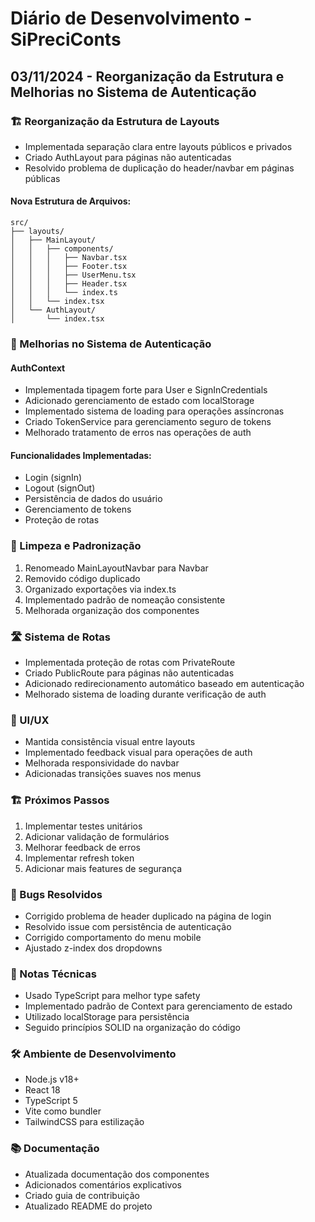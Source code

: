 # Diário de Desenvolvimento - SiPreciConts

## 03/11/2024 - Reorganização da Estrutura e Melhorias no Sistema de Autenticação

### 🏗️ Reorganização da Estrutura de Layouts
- Implementada separação clara entre layouts públicos e privados
- Criado AuthLayout para páginas não autenticadas
- Resolvido problema de duplicação do header/navbar em páginas públicas

#### Nova Estrutura de Arquivos:
```
src/
├── layouts/
│   ├── MainLayout/
│   │   ├── components/
│   │   │   ├── Navbar.tsx
│   │   │   ├── Footer.tsx
│   │   │   ├── UserMenu.tsx
│   │   │   ├── Header.tsx
│   │   │   └── index.ts
│   │   └── index.tsx
│   └── AuthLayout/
│       └── index.tsx
```

### 🔐 Melhorias no Sistema de Autenticação

#### AuthContext
- Implementada tipagem forte para User e SignInCredentials
- Adicionado gerenciamento de estado com localStorage
- Implementado sistema de loading para operações assíncronas
- Criado TokenService para gerenciamento seguro de tokens
- Melhorado tratamento de erros nas operações de auth

#### Funcionalidades Implementadas:
- Login (signIn)
- Logout (signOut)
- Persistência de dados do usuário
- Gerenciamento de tokens
- Proteção de rotas

### 🧹 Limpeza e Padronização
1. Renomeado MainLayoutNavbar para Navbar
2. Removido código duplicado
3. Organizado exportações via index.ts
4. Implementado padrão de nomeação consistente
5. Melhorada organização dos componentes

### 🛣️ Sistema de Rotas
- Implementada proteção de rotas com PrivateRoute
- Criado PublicRoute para páginas não autenticadas
- Adicionado redirecionamento automático baseado em autenticação
- Melhorado sistema de loading durante verificação de auth

### 💅 UI/UX
- Mantida consistência visual entre layouts
- Implementado feedback visual para operações de auth
- Melhorada responsividade do navbar
- Adicionadas transições suaves nos menus

### 🏗️ Próximos Passos
1. Implementar testes unitários
2. Adicionar validação de formulários
3. Melhorar feedback de erros
4. Implementar refresh token
5. Adicionar mais features de segurança

### 🐛 Bugs Resolvidos
- Corrigido problema de header duplicado na página de login
- Resolvido issue com persistência de autenticação
- Corrigido comportamento do menu mobile
- Ajustado z-index dos dropdowns

### 📝 Notas Técnicas
- Usado TypeScript para melhor type safety
- Implementado padrão de Context para gerenciamento de estado
- Utilizado localStorage para persistência
- Seguido princípios SOLID na organização do código

### 🛠️ Ambiente de Desenvolvimento
- Node.js v18+
- React 18
- TypeScript 5
- Vite como bundler
- TailwindCSS para estilização

### 📚 Documentação
- Atualizada documentação dos componentes
- Adicionados comentários explicativos
- Criado guia de contribuição
- Atualizado README do projeto